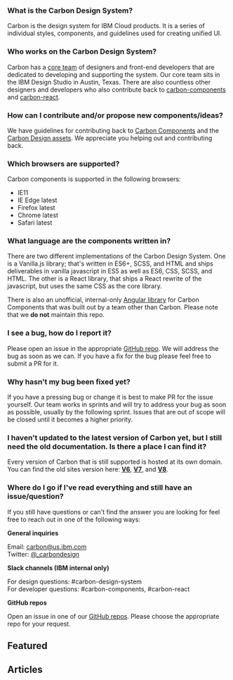 ### What is the Carbon Design System?
Carbon is the design system for IBM Cloud products. It is a series of individual styles, components, and guidelines used for creating unified UI.

### Who works on the Carbon Design System?
Carbon has a [core team](https://github.com/orgs/carbon-design-system/people) of designers and front-end developers that are dedicated to developing and supporting the system. Our core team sits in the IBM Design Studio in Austin, Texas. There are also countless other designers and developers who also contribute back to [carbon-components](https://github.com/carbon-design-system/carbon-components#contributors) and [carbon-react](https://github.com/carbon-design-system/carbon-components-react#contributors).

### How can I contribute and/or propose new components/ideas?
We have guidelines for contributing back to [Carbon Components](https://github.com/carbon-design-system/carbon-components/blob/master/docs/contributing.md) and the [Carbon Design assets](http://carbondesignsystem.com/guidelines/contributing). We appreciate you helping out and contributing back.

### Which browsers are supported?
Carbon components is supported in the following browsers:

- IE11
- IE Edge latest
- Firefox latest
- Chrome latest
- Safari latest

### What language are the components written in?
There are two different implementations of the Carbon Design System. One is a Vanilla.js library; that's written in ES6+, SCSS, and HTML and ships deliverables in vanilla javascript in ES5 as well as ES6, CSS, SCSS, and HTML. The other is a React library, that ships a React rewrite of the javascript, but uses the same CSS as the core library.

There is also an unofficial, internal-only [Angular library](https://pages.github.ibm.com/adaniel/angular-carbon-components/) for Carbon Components that was built out by a team other than Carbon. Please note that we **do not** maintain this repo.

### I see a bug, how do I report it?
Please open an issue in the appropriate [GitHub repo](https://github.com/carbon-design-system). We will address the bug as soon as we can. If you have a fix for the bug please feel free to submit a PR for it.

### Why hasn't my bug been fixed yet?
If you have a pressing bug or change it is best to make PR for the issue yourself. Our team works in sprints and will try to address your bug as soon as possible, usually by the following sprint. Issues that are out of scope will be closed until it becomes a higher priority.

### I haven't updated to the latest version of Carbon yet, but I still need the old documentation. Is there a place I can find it?

Every version of Carbon that is still supported is hosted at its own domain. You can find the old sites version here:
**[V6](http://v6.carbondesignsystem.com/)**, **[V7](http://v7.carbondesignsystem.com/)**, and **[V8](http://v8.carbondesignsystem.com/)**.



### Where do I go if I've read everything and still have an issue/question?
If you still have questions or can't find the answer you are looking for feel free to reach out in one of the following ways:

**General inquiries**

Email: carbon@us.ibm.com </br>
Twitter: <a href="https://twitter.com/_carbondesign" target="_blank">@_carbondesign</a>

**Slack channels (IBM internal only)**

For design questions: #carbon-design-system </br>
For developer questions: #carbon-components, #carbon-react

**GitHub repos**

Open an issue in one of our <a href="https://github.com/carbon-design-system">GitHub repos</a>. Please choose the appropriate repo for your request.

## Featured

<div data-insert-component="FeaturedTiles"></div>

## Articles

<div data-insert-component="ArticleTiles"></div>
